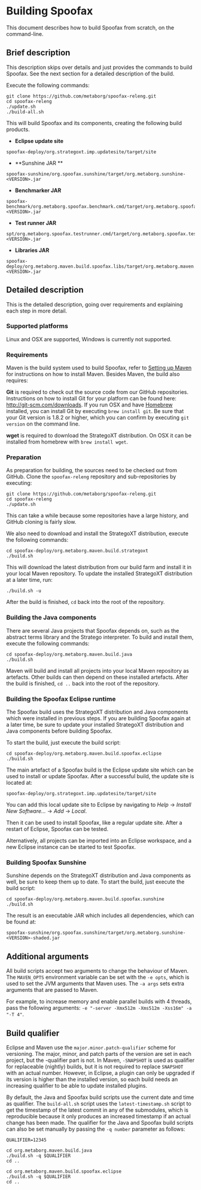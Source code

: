 # Building Spoofax

This document describes how to build Spoofax from scratch, on the command-line.

## Brief description

This description skips over details and just provides the commands to build Spoofax. See the next section for a detailed description of the build.

Execute the following commands:

    git clone https://github.com/metaborg/spoofax-releng.git
    cd spoofax-releng
    ./update.sh
    ./build-all.sh

This will build Spoofax and its components, creating the following build products.

* **Eclipse update site**
```
spoofax-deploy/org.strategoxt.imp.updatesite/target/site
```

* **Sunshine JAR **
```
spoofax-sunshine/org.spoofax.sunshine/target/org.metaborg.sunshine-<VERSION>.jar
```

* **Benchmarker JAR**
```
spoofax-benchmark/org.metaborg.spoofax.benchmark.cmd/target/org.metaborg.spoofax.benchmark.cmd-<VERSION>.jar
```


* **Test runner JAR**
```
spt/org.metaborg.spoofax.testrunner.cmd/target/org.metaborg.spoofax.testrunner.cmd-<VERSION>.jar
```

* **Libraries JAR**
```
spoofax-deploy/org.metaborg.maven.build.spoofax.libs/target/org.metaborg.maven.build.spoofax.libs-<VERSION>.jar
```
    
## Detailed description

This is the detailed description, going over requirements and explaining each step in more detail.

### Supported platforms

Linux and OSX are supported, Windows is currently not supported.

### Requirements

Maven is the build system used to build Spoofax, refer to [Setting up Maven](setting-up-maven.md) for instructions on how to install Maven. Besides Maven, the build also requires:

**Git** is required to check out the source code from our GitHub repositories. Instructions on how to install Git for your platform can be found here: <http://git-scm.com/downloads>. If you run OSX and have [Homebrew](http://brew.sh/) installed, you can install Git by executing `brew install git`. Be sure that your Git version is 1.8.2 or higher, which you can confirm by executing `git version` on the command line.

**wget** is required to download the StrategoXT distribution. On OSX it can be installed from homebrew with `brew install wget`.

### Preparation

As preparation for building, the sources need to be checked out from GitHub. Clone the `spoofax-releng` repository and sub-repositories by executing:

    git clone https://github.com/metaborg/spoofax-releng.git
    cd spoofax-releng
    ./update.sh
    
This can take a while because some repositories have a large history, and GitHub cloning is fairly slow.

We also need to download and install the StrategoXT distribution, execute the following commands:

    cd spoofax-deploy/org.metaborg.maven.build.strategoxt
    ./build.sh
    
This will download the latest distribution from our build farm and install it in your local Maven repository. To update the installed StrategoXT distribution at a later time, run:

    ./build.sh -u
    
After the build is finished, `cd` back into the root of the repository.

### Building the Java components

There are several Java projects that Spoofax depends on, such as the abstract terms library and the Stratego interpreter. To build and install them, execute the following commands:

    cd spoofax-deploy/org.metaborg.maven.build.java
    ./build.sh
    
Maven will build and install all projects into your local Maven repository as artefacts. Other builds can then depend on these installed artefacts. After the build is finished, `cd ..` back into the root of the repository.

### Building the Spoofax Eclipse runtime

The Spoofax build uses the StrategoXT distribution and Java components which were installed in previous steps. If you are building Spoofax again at a later time, be sure to update your installed StrategoXT distribution and Java components before building Spoofax.

To start the build, just execute the build script:
    
    cd spoofax-deploy/org.metaborg.maven.build.spoofax.eclipse
    ./build.sh

The main artefact of a Spoofax build is the Eclipse update site which can be used to install or update Spoofax. After a successful build, the update site is located at:

    spoofax-deploy/org.strategoxt.imp.updatesite/target/site

You can add this local update site to Eclipse by navigating to _Help_ &rarr; _Install New Software..._ &rarr; _Add_ &rarr; _Local_.
    
Then it can be used to install Spoofax, like a regular update site. After a restart of Eclipse, Spoofax can be tested.

Alternatively, all projects can be imported into an Eclipse workspace, and a new Eclipse instance can be started to test Spoofax.

### Building Spoofax Sunshine

Sunshine depends on the StrategoXT distribution and Java components as well, be sure to keep them up to date. To start the build, just execute the build script:
    
    cd spoofax-deploy/org.metaborg.maven.build.spoofax.sunshine
    ./build.sh
    
The result is an executable JAR which includes all dependencies, which can be found at:

    spoofax-sunshine/org.spoofax.sunshine/target/org.metaborg.sunshine-<VERSION>-shaded.jar

## Additional arguments

All build scripts accept two arguments to change the behaviour of Maven. The `MAVEN_OPTS` environment variable can be set with the `-e opts`, which is used to set the JVM arguments that Maven uses. The `-a args` sets extra arguments that are passed to Maven.

For example, to increase memory and enable parallel builds with 4 threads, pass the following arguments: `-e "-server -Xmx512m -Xms512m -Xss16m" -a "-T 4"`.


## Build qualifier

Eclipse and Maven use the `major.minor.patch-qualifier` scheme for versioning. The major, minor, and patch parts of the version are set in each project, but the -qualifier part is not. In Maven, `-SNAPSHOT` is used as qualifier for replaceable (nightly) builds, but it is not required to replace `SNAPSHOT` with an actual number. However, in Eclipse, a plugin can only be upgraded if its version is higher than the installed version, so each build needs an increasing qualifier to be able to update installed plugins.

By default, the Java and Spoofax build scripts use the current date and time as qualifier. The `build-all.sh` script uses the `latest-timestamp.sh` script to get the timestamp of the latest commit in any of the submodules, which is reproducible because it only produces an increased timestamp if an actual change has been made. The qualifier for the Java and Spoofax build scripts can also be set manually by passing the `-q number` parameter as follows:

```
QUALIFIER=12345

cd org.metaborg.maven.build.java
./build.sh -q $QUALIFIER
cd ..

cd org.metaborg.maven.build.spoofax.eclipse
./build.sh -q $QUALIFIER
cd ..
```

